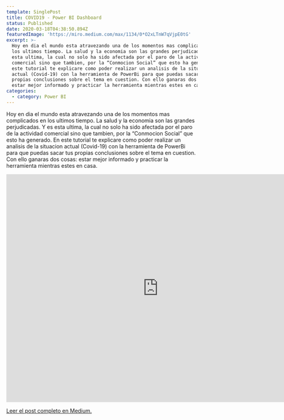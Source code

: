 ```yaml
---
template: SinglePost
title: COVID19 - Power BI Dashboard
status: Published
date: 2020-03-18T04:38:50.894Z
featuredImage: 'https://miro.medium.com/max/1134/0*O2xLTnW7qVjpE0tG'
excerpt: >-
  Hoy en dia el mundo esta atravezando una de los momentos mas complicados en
  los ultimos tiempo. La salud y la economia son las grandes perjudicadas. Y es
  esta ultima, la cual no solo ha sido afectada por el paro de la actividad
  comercial sino que tambien, por la “Conmocion Social” que esto ha generado. En
  este tutorial te explicare como poder realizar un analisis de la situacion
  actual (Covid-19) con la herramienta de PowerBi para que puedas sacar tus
  propias conclusiones sobre el tema en cuestion. Con ello ganaras dos cosas:
  estar mejor informado y practicar la herramienta mientras estes en casa.
categories:
  - category: Power BI
---
```

Hoy en dia el mundo esta atravezando una de los momentos mas complicados en los ultimos tiempo. La salud y la economia son las grandes perjudicadas. Y es esta ultima, la cual no solo ha sido afectada por el paro de la actividad comercial sino que tambien, por la “Conmocion Social” que esto ha generado. En este tutorial te explicare como poder realizar un analisis de la situacion actual (Covid-19) con la herramienta de PowerBi para que puedas sacar tus propias conclusiones sobre el tema en cuestion. Con ello ganaras dos cosas: estar mejor informado y practicar la herramienta mientras estes en casa.

<iframe width="800" height="600" src="https://app.powerbi.com/view?r=eyJrIjoiYTJhMmMyMmEtOTFmZC00MjJiLWExOGItM2I3MzQ2NDdhYTA0IiwidCI6IjNjNDMyYmQxLTZkN2ItNGI2Ni1hMGRjLTQxNzE3NDdkYjBjYSJ9" frameborder="0" allowFullScreen="true"></iframe>

[Leer el post completo en Medium.](https://medium.com/@thianlopezz/react-coronavirus-map-8c0c90a3a5a8)
